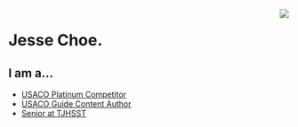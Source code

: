 <a>
<img align="right" src="https://github-readme-stats.vercel.app/api?username=jessechoe10&theme=algolia">
</a>

<h1>
Jesse Choe.
</h1>

<h2>
	I am a...
</h2>

- [USACO Platinum Competitor](http://usaco.org)
- [USACO Guide Content Author](https://joincpi.org)
- [Senior at TJHSST](https://www.linkedin.com/in/jc10/)

